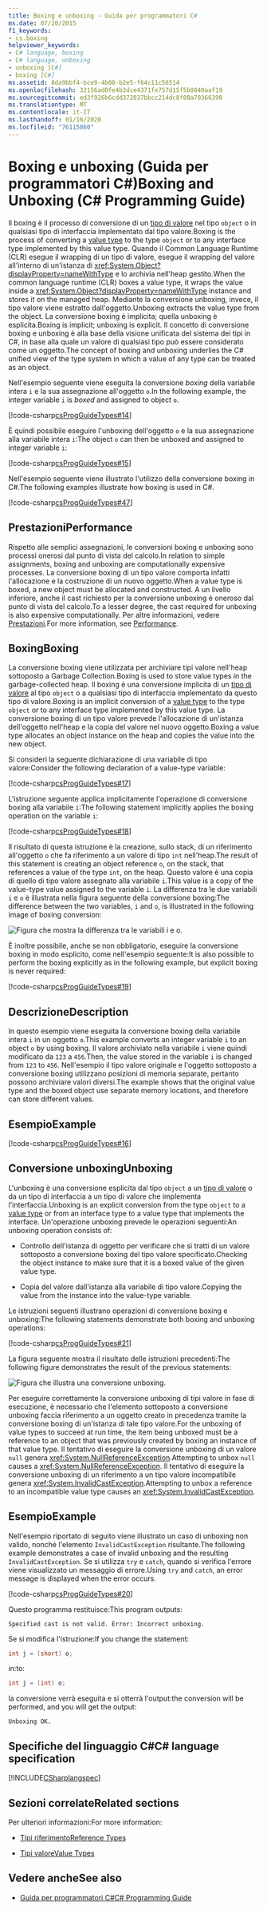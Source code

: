 ```yaml
---
title: Boxing e unboxing - Guida per programmatori C#
ms.date: 07/20/2015
f1_keywords:
- cs.boxing
helpviewer_keywords:
- C# language, boxing
- C# language, unboxing
- unboxing [C#]
- boxing [C#]
ms.assetid: 8da9bbf4-bce9-4b08-b2e5-f64c11c56514
ms.openlocfilehash: 32156ad0fe4b3dce4371fe757d15f5b8040aaf19
ms.sourcegitcommit: ed3f926b6cdd372037bbcc214dc8f08a70366390
ms.translationtype: MT
ms.contentlocale: it-IT
ms.lasthandoff: 01/16/2020
ms.locfileid: "76115860"
---
```

# <a name="boxing-and-unboxing-c-programming-guide"></a><span data-ttu-id="c39df-102">Boxing e unboxing (Guida per programmatori C#)</span><span class="sxs-lookup"><span data-stu-id="c39df-102">Boxing and Unboxing (C# Programming Guide)</span></span>

<span data-ttu-id="c39df-103">Il boxing è il processo di conversione di un [tipo di valore](../../language-reference/keywords/value-types.md) nel tipo `object` o in qualsiasi tipo di interfaccia implementato dal tipo valore.</span><span class="sxs-lookup"><span data-stu-id="c39df-103">Boxing is the process of converting a [value type](../../language-reference/keywords/value-types.md) to the type `object` or to any interface type implemented by this value type.</span></span> <span data-ttu-id="c39df-104">Quando il Common Language Runtime (CLR) esegue il wrapping di un tipo di valore, esegue il wrapping del valore all'interno di un'istanza di <xref:System.Object?displayProperty=nameWithType> e lo archivia nell'heap gestito.</span><span class="sxs-lookup"><span data-stu-id="c39df-104">When the common language runtime (CLR) boxes a value type, it wraps the value inside a <xref:System.Object?displayProperty=nameWithType> instance and stores it on the managed heap.</span></span> <span data-ttu-id="c39df-105">Mediante la conversione unboxing, invece, il tipo valore viene estratto dall'oggetto.</span><span class="sxs-lookup"><span data-stu-id="c39df-105">Unboxing extracts the value type from the object.</span></span> <span data-ttu-id="c39df-106">La conversione boxing è implicita; quella unboxing è esplicita.</span><span class="sxs-lookup"><span data-stu-id="c39df-106">Boxing is implicit; unboxing is explicit.</span></span> <span data-ttu-id="c39df-107">Il concetto di conversione boxing e unboxing è alla base della visione unificata del sistema dei tipi in C#, in base alla quale un valore di qualsiasi tipo può essere considerato come un oggetto.</span><span class="sxs-lookup"><span data-stu-id="c39df-107">The concept of boxing and unboxing underlies the C# unified view of the type system in which a value of any type can be treated as an object.</span></span>

<span data-ttu-id="c39df-108">Nell'esempio seguente viene eseguita la conversione *boxing* della variabile intera `i` e la sua assegnazione all'oggetto `o`.</span><span class="sxs-lookup"><span data-stu-id="c39df-108">In the following example, the integer variable `i` is *boxed* and assigned to object `o`.</span></span>

[!code-csharp[csProgGuideTypes#14](~/samples/snippets/csharp/VS_Snippets_VBCSharp/CsProgGuideTypes/CS/Class1.cs#14)]

<span data-ttu-id="c39df-109">È quindi possibile eseguire l'unboxing dell'oggetto `o` e la sua assegnazione alla variabile intera `i`:</span><span class="sxs-lookup"><span data-stu-id="c39df-109">The object `o` can then be unboxed and assigned to integer variable `i`:</span></span>

[!code-csharp[csProgGuideTypes#15](~/samples/snippets/csharp/VS_Snippets_VBCSharp/CsProgGuideTypes/CS/Class1.cs#15)]

<span data-ttu-id="c39df-110">Nell'esempio seguente viene illustrato l'utilizzo della conversione boxing in C#.</span><span class="sxs-lookup"><span data-stu-id="c39df-110">The following examples illustrate how boxing is used in C#.</span></span>

[!code-csharp[csProgGuideTypes#47](~/samples/snippets/csharp/VS_Snippets_VBCSharp/CsProgGuideTypes/CS/Class1.cs#47)]

## <a name="performance"></a><span data-ttu-id="c39df-111">Prestazioni</span><span class="sxs-lookup"><span data-stu-id="c39df-111">Performance</span></span>

<span data-ttu-id="c39df-112">Rispetto alle semplici assegnazioni, le conversioni boxing e unboxing sono processi onerosi dal punto di vista del calcolo.</span><span class="sxs-lookup"><span data-stu-id="c39df-112">In relation to simple assignments, boxing and unboxing are computationally expensive processes.</span></span> <span data-ttu-id="c39df-113">La conversione boxing di un tipo valore comporta infatti l'allocazione e la costruzione di un nuovo oggetto.</span><span class="sxs-lookup"><span data-stu-id="c39df-113">When a value type is boxed, a new object must be allocated and constructed.</span></span> <span data-ttu-id="c39df-114">A un livello inferiore, anche il cast richiesto per la conversione unboxing è oneroso dal punto di vista del calcolo.</span><span class="sxs-lookup"><span data-stu-id="c39df-114">To a lesser degree, the cast required for unboxing is also expensive computationally.</span></span> <span data-ttu-id="c39df-115">Per altre informazioni, vedere [Prestazioni](../../../framework/performance/performance-tips.md).</span><span class="sxs-lookup"><span data-stu-id="c39df-115">For more information, see [Performance](../../../framework/performance/performance-tips.md).</span></span>

## <a name="boxing"></a><span data-ttu-id="c39df-116">Boxing</span><span class="sxs-lookup"><span data-stu-id="c39df-116">Boxing</span></span>

<span data-ttu-id="c39df-117">La conversione boxing viene utilizzata per archiviare tipi valore nell'heap sottoposto a Garbage Collection.</span><span class="sxs-lookup"><span data-stu-id="c39df-117">Boxing is used to store value types in the garbage-collected heap.</span></span> <span data-ttu-id="c39df-118">Il boxing è una conversione implicita di un [tipo di valore](../../language-reference/keywords/value-types.md) al tipo `object` o a qualsiasi tipo di interfaccia implementato da questo tipo di valore.</span><span class="sxs-lookup"><span data-stu-id="c39df-118">Boxing is an implicit conversion of a [value type](../../language-reference/keywords/value-types.md) to the type `object` or to any interface type implemented by this value type.</span></span> <span data-ttu-id="c39df-119">La conversione boxing di un tipo valore prevede l'allocazione di un'istanza dell'oggetto nell'heap e la copia del valore nel nuovo oggetto.</span><span class="sxs-lookup"><span data-stu-id="c39df-119">Boxing a value type allocates an object instance on the heap and copies the value into the new object.</span></span>

<span data-ttu-id="c39df-120">Si consideri la seguente dichiarazione di una variabile di tipo valore:</span><span class="sxs-lookup"><span data-stu-id="c39df-120">Consider the following declaration of a value-type variable:</span></span>

[!code-csharp[csProgGuideTypes#17](~/samples/snippets/csharp/VS_Snippets_VBCSharp/CsProgGuideTypes/CS/Class1.cs#17)]

<span data-ttu-id="c39df-121">L'istruzione seguente applica implicitamente l'operazione di conversione boxing alla variabile `i`:</span><span class="sxs-lookup"><span data-stu-id="c39df-121">The following statement implicitly applies the boxing operation on the variable `i`:</span></span>

[!code-csharp[csProgGuideTypes#18](~/samples/snippets/csharp/VS_Snippets_VBCSharp/CsProgGuideTypes/CS/Class1.cs#18)]

<span data-ttu-id="c39df-122">Il risultato di questa istruzione è la creazione, sullo stack, di un riferimento all'oggetto `o` che fa riferimento a un valore di tipo `int` nell'heap.</span><span class="sxs-lookup"><span data-stu-id="c39df-122">The result of this statement is creating an object reference `o`, on the stack, that references a value of the type `int`, on the heap.</span></span> <span data-ttu-id="c39df-123">Questo valore è una copia di quello di tipo valore assegnato alla variabile `i`.</span><span class="sxs-lookup"><span data-stu-id="c39df-123">This value is a copy of the value-type value assigned to the variable `i`.</span></span> <span data-ttu-id="c39df-124">La differenza tra le due variabili `i` e `o` è illustrata nella figura seguente della conversione boxing:</span><span class="sxs-lookup"><span data-stu-id="c39df-124">The difference between the two variables, `i` and `o`, is illustrated in the following image of boxing conversion:</span></span>

![Figura che mostra la differenza tra le variabili i e o.](./media/boxing-and-unboxing/boxing-operation-i-o-variables.gif)

<span data-ttu-id="c39df-126">È inoltre possibile, anche se non obbligatorio, eseguire la conversione boxing in modo esplicito, come nell'esempio seguente:</span><span class="sxs-lookup"><span data-stu-id="c39df-126">It is also possible to perform the boxing explicitly as in the following example, but explicit boxing is never required:</span></span>

[!code-csharp[csProgGuideTypes#19](~/samples/snippets/csharp/VS_Snippets_VBCSharp/CsProgGuideTypes/CS/Class1.cs#19)]

## <a name="description"></a><span data-ttu-id="c39df-127">Descrizione</span><span class="sxs-lookup"><span data-stu-id="c39df-127">Description</span></span>

<span data-ttu-id="c39df-128">In questo esempio viene eseguita la conversione boxing della variabile intera `i` in un oggetto `o`.</span><span class="sxs-lookup"><span data-stu-id="c39df-128">This example converts an integer variable `i` to an object `o` by using boxing.</span></span> <span data-ttu-id="c39df-129">Il valore archiviato nella variabile `i` viene quindi modificato da `123` a `456`.</span><span class="sxs-lookup"><span data-stu-id="c39df-129">Then, the value stored in the variable `i` is changed from `123` to `456`.</span></span> <span data-ttu-id="c39df-130">Nell'esempio il tipo valore originale e l'oggetto sottoposto a conversione boxing utilizzano posizioni di memoria separate, pertanto possono archiviare valori diversi.</span><span class="sxs-lookup"><span data-stu-id="c39df-130">The example shows that the original value type and the boxed object use separate memory locations, and therefore can store different values.</span></span>

## <a name="example"></a><span data-ttu-id="c39df-131">Esempio</span><span class="sxs-lookup"><span data-stu-id="c39df-131">Example</span></span>

[!code-csharp[csProgGuideTypes#16](~/samples/snippets/csharp/VS_Snippets_VBCSharp/CsProgGuideTypes/CS/Class1.cs#16)]

## <a name="unboxing"></a><span data-ttu-id="c39df-132">Conversione unboxing</span><span class="sxs-lookup"><span data-stu-id="c39df-132">Unboxing</span></span>

<span data-ttu-id="c39df-133">L'unboxing è una conversione esplicita dal tipo `object` a un [tipo di valore](../../language-reference/keywords/value-types.md) o da un tipo di interfaccia a un tipo di valore che implementa l'interfaccia.</span><span class="sxs-lookup"><span data-stu-id="c39df-133">Unboxing is an explicit conversion from the type `object` to a [value type](../../language-reference/keywords/value-types.md) or from an interface type to a value type that implements the interface.</span></span> <span data-ttu-id="c39df-134">Un'operazione unboxing prevede le operazioni seguenti:</span><span class="sxs-lookup"><span data-stu-id="c39df-134">An unboxing operation consists of:</span></span>

- <span data-ttu-id="c39df-135">Controllo dell'istanza di oggetto per verificare che si tratti di un valore sottoposto a conversione boxing del tipo valore specificato.</span><span class="sxs-lookup"><span data-stu-id="c39df-135">Checking the object instance to make sure that it is a boxed value of the given value type.</span></span>

- <span data-ttu-id="c39df-136">Copia del valore dall'istanza alla variabile di tipo valore.</span><span class="sxs-lookup"><span data-stu-id="c39df-136">Copying the value from the instance into the value-type variable.</span></span>

<span data-ttu-id="c39df-137">Le istruzioni seguenti illustrano operazioni di conversione boxing e unboxing:</span><span class="sxs-lookup"><span data-stu-id="c39df-137">The following statements demonstrate both boxing and unboxing operations:</span></span>

[!code-csharp[csProgGuideTypes#21](~/samples/snippets/csharp/VS_Snippets_VBCSharp/CsProgGuideTypes/CS/Class1.cs#21)]

<span data-ttu-id="c39df-138">La figura seguente mostra il risultato delle istruzioni precedenti:</span><span class="sxs-lookup"><span data-stu-id="c39df-138">The following figure demonstrates the result of the previous statements:</span></span>

![Figura che illustra una conversione unboxing.](./media/boxing-and-unboxing/unboxing-conversion-operation.gif)

<span data-ttu-id="c39df-140">Per eseguire correttamente la conversione unboxing di tipi valore in fase di esecuzione, è necessario che l'elemento sottoposto a conversione unboxing faccia riferimento a un oggetto creato in precedenza tramite la conversione boxing di un'istanza di tale tipo valore.</span><span class="sxs-lookup"><span data-stu-id="c39df-140">For the unboxing of value types to succeed at run time, the item being unboxed must be a reference to an object that was previously created by boxing an instance of that value type.</span></span> <span data-ttu-id="c39df-141">Il tentativo di eseguire la conversione unboxing di un valore `null` genera <xref:System.NullReferenceException>.</span><span class="sxs-lookup"><span data-stu-id="c39df-141">Attempting to unbox `null` causes a <xref:System.NullReferenceException>.</span></span> <span data-ttu-id="c39df-142">Il tentativo di eseguire la conversione unboxing di un riferimento a un tipo valore incompatibile genera <xref:System.InvalidCastException>.</span><span class="sxs-lookup"><span data-stu-id="c39df-142">Attempting to unbox a reference to an incompatible value type causes an <xref:System.InvalidCastException>.</span></span>

## <a name="example"></a><span data-ttu-id="c39df-143">Esempio</span><span class="sxs-lookup"><span data-stu-id="c39df-143">Example</span></span>

<span data-ttu-id="c39df-144">Nell'esempio riportato di seguito viene illustrato un caso di unboxing non valido, nonché l'elemento `InvalidCastException` risultante.</span><span class="sxs-lookup"><span data-stu-id="c39df-144">The following example demonstrates a case of invalid unboxing and the resulting `InvalidCastException`.</span></span> <span data-ttu-id="c39df-145">Se si utilizza `try` e `catch`, quando si verifica l'errore viene visualizzato un messaggio di errore.</span><span class="sxs-lookup"><span data-stu-id="c39df-145">Using `try` and `catch`, an error message is displayed when the error occurs.</span></span>

[!code-csharp[csProgGuideTypes#20](~/samples/snippets/csharp/VS_Snippets_VBCSharp/CsProgGuideTypes/CS/Class1.cs#20)]

<span data-ttu-id="c39df-146">Questo programma restituisce:</span><span class="sxs-lookup"><span data-stu-id="c39df-146">This program outputs:</span></span>

`Specified cast is not valid. Error: Incorrect unboxing.`

<span data-ttu-id="c39df-147">Se si modifica l'istruzione:</span><span class="sxs-lookup"><span data-stu-id="c39df-147">If you change the statement:</span></span>

```csharp
int j = (short) o;
```

<span data-ttu-id="c39df-148">in:</span><span class="sxs-lookup"><span data-stu-id="c39df-148">to:</span></span>

```csharp
int j = (int) o;
```

<span data-ttu-id="c39df-149">la conversione verrà eseguita e si otterrà l'output:</span><span class="sxs-lookup"><span data-stu-id="c39df-149">the conversion will be performed, and you will get the output:</span></span>

`Unboxing OK.`

## <a name="c-language-specification"></a><span data-ttu-id="c39df-150">Specifiche del linguaggio C#</span><span class="sxs-lookup"><span data-stu-id="c39df-150">C# language specification</span></span>

[!INCLUDE[CSharplangspec](~/includes/csharplangspec-md.md)]

## <a name="related-sections"></a><span data-ttu-id="c39df-151">Sezioni correlate</span><span class="sxs-lookup"><span data-stu-id="c39df-151">Related sections</span></span>

<span data-ttu-id="c39df-152">Per ulteriori informazioni:</span><span class="sxs-lookup"><span data-stu-id="c39df-152">For more information:</span></span>

- [<span data-ttu-id="c39df-153">Tipi riferimento</span><span class="sxs-lookup"><span data-stu-id="c39df-153">Reference Types</span></span>](../../language-reference/keywords/reference-types.md)

- [<span data-ttu-id="c39df-154">Tipi valore</span><span class="sxs-lookup"><span data-stu-id="c39df-154">Value Types</span></span>](../../language-reference/keywords/value-types.md)

## <a name="see-also"></a><span data-ttu-id="c39df-155">Vedere anche</span><span class="sxs-lookup"><span data-stu-id="c39df-155">See also</span></span>

- [<span data-ttu-id="c39df-156">Guida per programmatori C#</span><span class="sxs-lookup"><span data-stu-id="c39df-156">C# Programming Guide</span></span>](../index.md)
